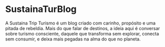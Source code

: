 # SustainaTurBlog
A Sustaina Trip Turismo é um blog criado com carinho, propósito e uma pitada de rebeldia. Mais do que falar de destinos, a ideia aqui é conversar sobre turismo consciente, daquele que transforma sem explorar, conecta sem consumir, e deixa mais pegadas na alma do que no planeta.
